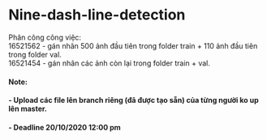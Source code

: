 # Nine-dash-line-detection

Phân công công việc:  
16521562 - gán nhãn 500 ảnh đầu tiên trong folder train + 110 ảnh đầu tiên trong folder val.  
16521454 - gán nhãn các ảnh còn lại trong folder train + val.  


#### Note:  
#### - Upload các file lên branch riêng (đã được tạo sẵn) của từng người ko up lên master.
#### - Deadline 20/10/2020 12:00 pm
